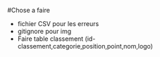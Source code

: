 #Chose a faire 
- fichier CSV pour les erreurs
- gitignore pour img
- Faire table classement (id-classement,categorie,position,point,nom,logo)